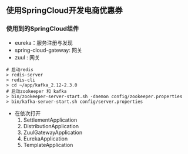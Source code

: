 ## 使用SpringCloud开发电商优惠券

### 使用到的SpringCloud组件
- eureka：服务注册与发现
- spring-cloud-gateway: 网关
- zuul : 网关
```shell script
# 启动redis
> redis-server
> redis-cli
> cd ~/app/kafka_2.12-2.3.0
# 启动zookeeper 和 kafka
> bin/zookeeper-server-start.sh -daemon config/zookeeper.properties
> bin/kafka-server-start.sh config/server.properties 
```
- 在依次打开
  1. SettlementApplication
  2. DistributionApplication
  3. ZuulGatewayApplication
  4. EurekaApplication
  5. TemplateApplication